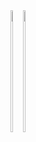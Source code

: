 <div style="display: flex; flex-wrap: wrap; justify-content: center;">
  <picture>
    <source 
      srcset="https://github-readme-stats.vercel.app/api?username=luks-santos&show_icons=true&count_private=true&hide_border=true&title_color=00bfbf&icon_color=00bfbf&text_color=0d1117&bg_color=ffffff" 
      media="(prefers-color-scheme: light)" />
    <source 
      srcset="https://github-readme-stats.vercel.app/api?username=luks-santos&show_icons=true&count_private=true&hide_border=true&title_color=00bfbf&icon_color=00bfbf&text_color=c9d1d9&bg_color=0d1117" 
      media="(prefers-color-scheme: dark)" />
    <img width="45%" height="195px" src="https://github-readme-stats.vercel.app/api?username=luks-santos&show_icons=true" />
  </picture>

  <picture>
    <source 
      srcset="https://github-readme-stats.vercel.app/api/top-langs/?username=luks-santos&layout=compact&hide_border=true&title_color=00bfbf&text_color=0d1117&bg_color=ffffff" 
      media="(prefers-color-scheme: light)" />
    <source 
      srcset="https://github-readme-stats.vercel.app/api/top-langs/?username=luks-santos&layout=compact&hide_border=true&title_color=00bfbf&text_color=00bfbf&bg_color=0d1117" 
      media="(prefers-color-scheme: dark)" />
    <img width="40%" height="195px" src="https://github-readme-stats.vercel.app/api/top-langs/?username=luks-santos&layout=compact" />
  </picture>
</div>
